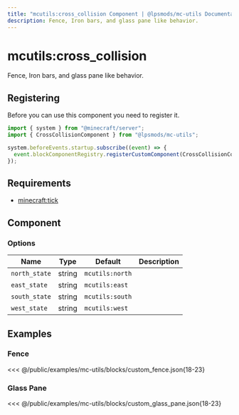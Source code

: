 ```yaml
---
title: "mcutils:cross_collision Component | @lpsmods/mc-utils Documentation"
description: Fence, Iron bars, and glass pane like behavior.
---
```


# mcutils:cross_collision

Fence, Iron bars, and glass pane like behavior.

## Registering

Before you can use this component you need to register it.

```js
import { system } from "@minecraft/server";
import { CrossCollisionComponent } from "@lpsmods/mc-utils";

system.beforeEvents.startup.subscribe((event) => {
  event.blockComponentRegistry.registerCustomComponent(CrossCollisionComponent.typeId, new CrossCollisionComponent());
});
```

## Requirements

- [minecraft:tick](https://learn.microsoft.com/en-us/minecraft/creator/reference/content/blockreference/examples/blockcomponents/minecraftblock_tick)

## Component

### Options

| Name          | Type   | Default         | Description |
| ------------- | ------ | --------------- | ----------- |
| `north_state` | string | `mcutils:north` |             |
| `east_state`  | string | `mcutils:east`  |             |
| `south_state` | string | `mcutils:south` |             |
| `west_state`  | string | `mcutils:west`  |             |

## Examples

### Fence

<<< @/public/examples/mc-utils/blocks/custom_fence.json{18-23}

### Glass Pane

<<< @/public/examples/mc-utils/blocks/custom_glass_pane.json{18-23}
